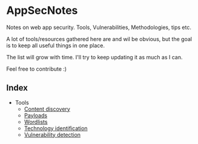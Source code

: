 # AppSecNotes
Notes on web app security. Tools, Vulnerabilities, Methodologies, tips etc.

A lot of tools/resources gathered here are and wil be obvious, but the goal is to keep all useful things in one place.

The list will grow with time. I'll try to keep updating it as much as I can.

Feel free to contribute :)

## Index

* Tools
    - [Content discovery](tools/content_discovery.md)
    - [Payloads](tools/payloads.md)
    - [Wordlists](tools/wordlists.md)
    - [Technology identification](technology_identification.md)
    - [Vulnerability detection](vulnerability_detection.md)
